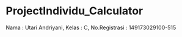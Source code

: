 # ProjectIndividu_Calculator
Nama          : Utari Andriyani,
Kelas         : C,
No.Registrasi : 149173029100-515
